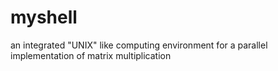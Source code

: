 myshell
=======

an integrated "UNIX" like computing environment for a parallel implementation of matrix multiplication
